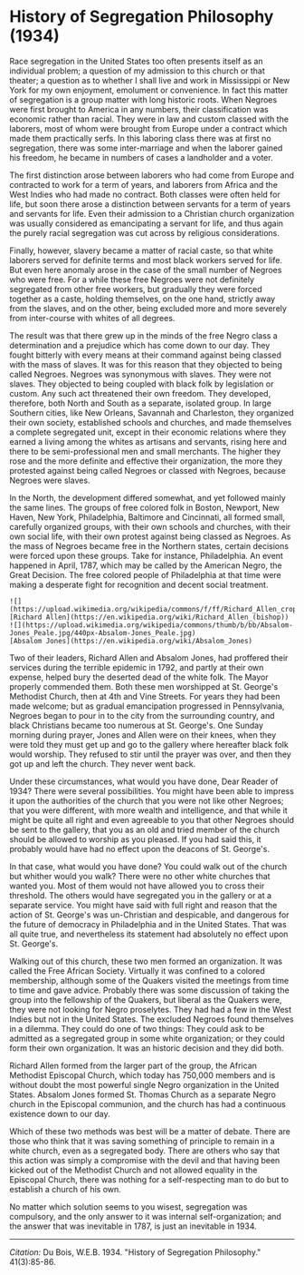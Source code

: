 # History of Segregation Philosophy (1934)

Race segregation in the United States too often presents itself as an individual problem; a question of my admission to this church or that theater; a question as to whether I shall live and work in Mississippi or New York for my own enjoyment, emolument or convenience. In fact this matter of segregation is a group matter with long historic roots. When Negroes were first brought to America in any numbers, their classification was economic rather than racial. They were in law and custom classed with the laborers, most of whom were brought from Europe under a contract which made them practically serfs. In this laboring class there was at first no segregation, there was some inter-marriage and when the laborer gained his freedom, he became in numbers of cases a landholder and a voter.

The first distinction arose between laborers who had come from Europe and contracted to work for a term of years, and laborers from Africa and the West Indies who had made no contract. Both classes were often held for life, but soon there arose a distinction between servants for a term of years and servants for life. Even their admission to a Christian church organization was usually considered as emancipating a servant for life, and thus again the purely racial segregation was cut across by religious considerations.

Finally, however, slavery became a matter of racial caste, so that white laborers served for definite terms and most black workers served for life. But even here anomaly arose in the case of the small number of Negroes who were free. For a while these free Negroes were not definitely segregated from other free workers, but gradually they were forced together as a caste, holding themselves, on the one hand, strictly away from the slaves, and on the other, being excluded more and more severely from inter-course with whites of all degrees.

The result was that there grew up in the minds of the free Negro class a determination and a prejudice which has come down to our day. They fought bitterly with every means at their command against being classed with the mass of slaves. It was for this reason that they objected to being called Negroes. Negroes was synonymous with slaves. They were not slaves. They objected to being coupled with black folk by legislation or custom. Any such act threatened their own freedom. They developed, therefore, both North and South as a separate, isolated group. In large Southern cities, like New Orleans, Savannah and Charleston, they organized their own society, established schools and churches, and made themselves a complete segregated unit, except in their economic relations where they earned a living among the whites as artisans and servants, rising here and there to be semi-professional men and small merchants. The higher they rose and the more definite and effective their organization, the more they protested against being called Negroes or classed with Negroes, because Negroes were slaves.

In the North, the development differed somewhat, and yet followed mainly the same lines. The groups of free colored folk in Boston, Newport, New Haven, New York, Philadelphia, Baltimore and Cincinnati, all formed small, carefully organized groups, with their own schools and churches, with their own social life, with their own protest against being classed as Negroes. As the mass of Negroes became free in the Northern states, certain decisions were forced upon these groups. Take for instance, Philadelphia. An event happened in April, 1787, which may be called by the American Negro, the Great Decision. The free colored people of Philadelphia at that time were making a desperate fight for recognition and decent social treatment.

```{margin}
![](https://upload.wikimedia.org/wikipedia/commons/f/ff/Richard_Allen_crop.jpg)    
[Richard Allen](https://en.wikipedia.org/wiki/Richard_Allen_(bishop))    
![](https://upload.wikimedia.org/wikipedia/commons/thumb/b/bb/Absalom-Jones_Peale.jpg/440px-Absalom-Jones_Peale.jpg)
[Absalom Jones](https://en.wikipedia.org/wiki/Absalom_Jones)
```

Two of their leaders, Richard Allen and Absalom Jones, had proffered their services during the terrible epidemic in 1792, and partly at their own expense, helped bury the deserted dead of the white folk. The Mayor properly commended them. Both these men worshipped at St. George's Methodist Church, then at 4th and Vine Streets. For years they had been made welcome; but as gradual emancipation progressed in Pennsylvania, Negroes began to pour in to the city from the surrounding country, and black Christians became too numerous at St. George's. One Sunday morning during prayer, Jones and Allen were on their knees, when they were told they must get up and go to the gallery where hereafter black folk would worship. They refused to stir until the prayer was over, and then they got up and left the church. They never went back.

Under these circumstances, what would you have done, Dear Reader of 1934? There were several possibilities. You might have been able to impress it upon the authorities of the church that you were not like other Negroes; that you were different, with more wealth and intelligence, and that while it might be quite all right and even agreeable to you that other Negroes should be sent to the gallery, that you as an old and tried member of the church should be allowed to worship as you pleased. If you had said this, it probably would have had no effect upon the deacons of St. George's.

In that case, what would you have done? You could walk out of the church but whither would you walk? There were no other white churches that wanted you. Most of them would not have allowed you to cross their threshold. The others would have segregated you in the gallery or at a separate service. You might have said with full right and reason that the action of St. George's was un-Christian and despicable, and dangerous for the future of democracy in Philadelphia and in the United States. That was all quite true, and nevertheless its statement had absolutely no effect upon St. George's.

Walking out of this church, these two men formed an organization. It was called the Free African Society. Virtually it was confined to a colored membership, although some of the Quakers visited the meetings from time to time and gave advice. Probably there was some discussion of taking the group into the fellowship of the Quakers, but liberal as the Quakers were, they were not looking for Negro proselytes. They had had a few in the West Indies but not in the United States. The excluded Negroes found themselves in a dilemma. They could do one of two things: They could ask to be admitted as a segregated group in some white organization; or they could form their own organization. It was an historic decision and they did both.

Richard Allen formed from the larger part of the group, the African Methodist Episcopal Church, which today has 750,000 members and is without doubt the most powerful single Negro organization in the United States. Absalom Jones formed St. Thomas Church as a separate Negro church in the Episcopal communion, and the church has had a continuous existence down to our day.

Which of these two methods was best will be a matter of debate. There are those who think that it was saving something of principle to remain in a white church, even as a segregated body. There are others who say that this action was simply a compromise with the devil and that having been kicked out of the Methodist Church and not allowed equality in the Episcopal Church, there was nothing for a self-respecting man to do but to establish a church of his own.

No matter which solution seems to you wisest, segregation was compulsory, and the only answer to it was internal self-organization; and the answer that was inevitable in 1787, is just an inevitable in 1934.


_________________
*Citation:* Du Bois, W.E.B. 1934. "History of Segregation Philosophy." 41(3):85-86.

